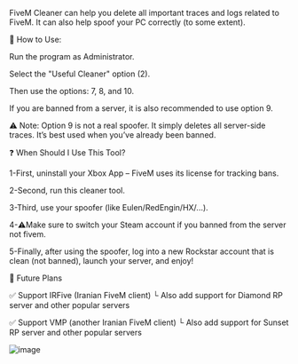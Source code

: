 FiveM Cleaner can help you delete all important traces and logs related to FiveM. It can also help spoof your PC correctly (to some extent).

🔧 How to Use:

Run the program as Administrator.

Select the "Useful Cleaner" option (2).

Then use the options: 7, 8, and 10.

If you are banned from a server, it is also recommended to use option 9.

⚠️ Note: Option 9 is not a real spoofer. It simply deletes all server-side traces. It’s best used when you’ve already been banned.

❓ When Should I Use This Tool?

1-First, uninstall your Xbox App – FiveM uses its license for tracking bans.

2-Second, run this cleaner tool.

3-Third, use your spoofer (like Eulen/RedEngin/HX/...).

4-⚠️Make sure to switch your Steam account if you banned from the server not fivem.

5-Finally, after using the spoofer, log into a new Rockstar account that is clean (not banned), launch your server, and enjoy!

🚀 Future Plans

✅ Support IRFive (Iranian FiveM client)
└ Also add support for Diamond RP server and other popular servers

✅ Support VMP (another Iranian FiveM client)
└ Also add support for Sunset RP server and other popular servers



![image](https://github.com/user-attachments/assets/de33eb19-ef48-4d9a-a62a-e56eb8426832)
